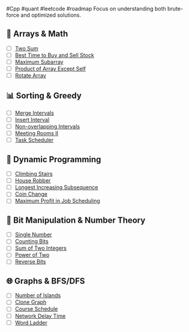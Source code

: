 #Cpp #quant #leetcode #roadmap 
Focus on understanding both brute-force and optimized solutions.
## 🔢 Arrays & Math
- [ ] [Two Sum](https://leetcode.com/problems/two-sum/)
- [ ] [Best Time to Buy and Sell Stock](https://leetcode.com/problems/best-time-to-buy-and-sell-stock/)
- [ ] [Maximum Subarray](https://leetcode.com/problems/maximum-subarray/)
- [ ] [Product of Array Except Self](https://leetcode.com/problems/product-of-array-except-self/)
- [ ] [Rotate Array](https://leetcode.com/problems/rotate-array/)

## 📊 Sorting & Greedy
- [ ] [Merge Intervals](https://leetcode.com/problems/merge-intervals/)
- [ ] [Insert Interval](https://leetcode.com/problems/insert-interval/)
- [ ] [Non-overlapping Intervals](https://leetcode.com/problems/non-overlapping-intervals/)
- [ ] [Meeting Rooms II](https://leetcode.com/problems/meeting-rooms-ii/)
- [ ] [Task Scheduler](https://leetcode.com/problems/task-scheduler/)

## 🧠 Dynamic Programming
- [ ] [Climbing Stairs](https://leetcode.com/problems/climbing-stairs/)
- [ ] [House Robber](https://leetcode.com/problems/house-robber/)
- [ ] [Longest Increasing Subsequence](https://leetcode.com/problems/longest-increasing-subsequence/)
- [ ] [Coin Change](https://leetcode.com/problems/coin-change/)
- [ ] [Maximum Profit in Job Scheduling](https://leetcode.com/problems/maximum-profit-in-job-scheduling/)

## 🧮 Bit Manipulation & Number Theory
- [ ] [Single Number](https://leetcode.com/problems/single-number/)
- [ ] [Counting Bits](https://leetcode.com/problems/counting-bits/)
- [ ] [Sum of Two Integers](https://leetcode.com/problems/sum-of-two-integers/)
- [ ] [Power of Two](https://leetcode.com/problems/power-of-two/)
- [ ] [Reverse Bits](https://leetcode.com/problems/reverse-bits/)

## 🌐 Graphs & BFS/DFS
- [ ] [Number of Islands](https://leetcode.com/problems/number-of-islands/)
- [ ] [Clone Graph](https://leetcode.com/problems/clone-graph/)
- [ ] [Course Schedule](https://leetcode.com/problems/course-schedule/)
- [ ] [Network Delay Time](https://leetcode.com/problems/network-delay-time/)
- [ ] [Word Ladder](https://leetcode.com/problems/word-ladder/)
